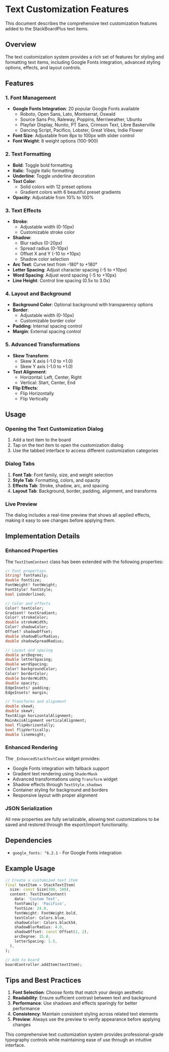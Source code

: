 # Text Customization Features

This document describes the comprehensive text customization features added to the StackBoardPlus text items.

## Overview

The text customization system provides a rich set of features for styling and formatting text items, including Google Fonts integration, advanced styling options, effects, and layout controls.

## Features

### 1. Font Management
- **Google Fonts Integration**: 20 popular Google Fonts available
  - Roboto, Open Sans, Lato, Montserrat, Oswald
  - Source Sans Pro, Raleway, Poppins, Merriweather, Ubuntu
  - Playfair Display, Nunito, PT Sans, Crimson Text, Libre Baskerville
  - Dancing Script, Pacifico, Lobster, Great Vibes, Indie Flower
- **Font Size**: Adjustable from 8px to 100px with slider control
- **Font Weight**: 8 weight options (100-900)

### 2. Text Formatting
- **Bold**: Toggle bold formatting
- **Italic**: Toggle italic formatting  
- **Underline**: Toggle underline decoration
- **Text Color**: 
  - Solid colors with 12 preset options
  - Gradient colors with 6 beautiful preset gradients
- **Opacity**: Adjustable from 10% to 100%

### 3. Text Effects
- **Stroke**: 
  - Adjustable width (0-10px)
  - Customizable stroke color
- **Shadow**:
  - Blur radius (0-20px)
  - Spread radius (0-10px)
  - Offset X and Y (-10 to +10px)
  - Shadow color selection
- **Arc Text**: Curve text from -180° to +180°
- **Letter Spacing**: Adjust character spacing (-5 to +10px)
- **Word Spacing**: Adjust word spacing (-5 to +10px)
- **Line Height**: Control line spacing (0.5x to 3.0x)

### 4. Layout and Background
- **Background Color**: Optional background with transparency options
- **Border**: 
  - Adjustable width (0-10px)
  - Customizable border color
- **Padding**: Internal spacing control
- **Margin**: External spacing control

### 5. Advanced Transformations
- **Skew Transform**:
  - Skew X axis (-1.0 to +1.0)
  - Skew Y axis (-1.0 to +1.0)
- **Text Alignment**:
  - Horizontal: Left, Center, Right
  - Vertical: Start, Center, End
- **Flip Effects**:
  - Flip Horizontally
  - Flip Vertically

## Usage

### Opening the Text Customization Dialog

1. Add a text item to the board
2. Tap on the text item to open the customization dialog
3. Use the tabbed interface to access different customization categories

### Dialog Tabs

1. **Font Tab**: Font family, size, and weight selection
2. **Style Tab**: Formatting, colors, and opacity
3. **Effects Tab**: Stroke, shadow, arc, and spacing
4. **Layout Tab**: Background, border, padding, alignment, and transforms

### Live Preview

The dialog includes a real-time preview that shows all applied effects, making it easy to see changes before applying them.

## Implementation Details

### Enhanced Properties

The `TextItemContent` class has been extended with the following properties:

```dart
// Font properties
String? fontFamily;
double fontSize;
FontWeight? fontWeight;
FontStyle? fontStyle;
bool isUnderlined;

// Color and effects
Color? textColor;
Gradient? textGradient;
Color? strokeColor;
double strokeWidth;
Color? shadowColor;
Offset? shadowOffset;
double shadowBlurRadius;
double shadowSpreadRadius;

// Layout and spacing
double arcDegree;
double letterSpacing;
double wordSpacing;
Color? backgroundColor;
Color? borderColor;
double borderWidth;
double opacity;
EdgeInsets? padding;
EdgeInsets? margin;

// Transforms and alignment
double skewX;
double skewY;
TextAlign horizontalAlignment;
MainAxisAlignment verticalAlignment;
bool flipHorizontally;
bool flipVertically;
double lineHeight;
```

### Enhanced Rendering

The `_EnhancedStackTextCase` widget provides:

- Google Fonts integration with fallback support
- Gradient text rendering using `ShaderMask`
- Advanced transformations using `Transform` widget
- Shadow effects through `TextStyle.shadows`
- Container styling for background and borders
- Responsive layout with proper alignment

### JSON Serialization

All new properties are fully serializable, allowing text customizations to be saved and restored through the export/import functionality.

## Dependencies

- `google_fonts: ^6.2.1` - For Google Fonts integration

## Example Usage

```dart
// Create a customized text item
final textItem = StackTextItem(
  size: const Size(300, 100),
  content: TextItemContent(
    data: 'Custom Text',
    fontFamily: 'Pacifico',
    fontSize: 24.0,
    fontWeight: FontWeight.bold,
    textColor: Colors.blue,
    shadowColor: Colors.black54,
    shadowBlurRadius: 4.0,
    shadowOffset: const Offset(2, 2),
    arcDegree: 15.0,
    letterSpacing: 1.5,
  ),
);

// Add to board
boardController.addItem(textItem);
```

## Tips and Best Practices

1. **Font Selection**: Choose fonts that match your design aesthetic
2. **Readability**: Ensure sufficient contrast between text and background
3. **Performance**: Use shadows and effects sparingly for better performance
4. **Consistency**: Maintain consistent styling across related text elements
5. **Preview**: Always use the preview to verify appearance before applying changes

This comprehensive text customization system provides professional-grade typography controls while maintaining ease of use through an intuitive interface.
